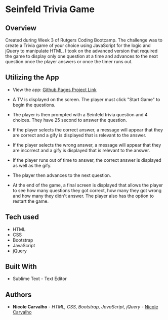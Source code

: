 # Seinfeld Trivia Game

## Overview

Created during Week 3 of Rutgers Coding Bootcamp. The challenge was to create a Trivia game of your choice using JavaScript for the logic and jQuery to manipulate HTML. I took on the advanced version that required the game to display only one question at a time and advances to the next question once the player answers or once the timer runs out. 

## Utilizing the App

* View the app: [Github Pages Project Link](https://nicolelcarvalho.github.io/TriviaGame/)

* A TV is displayed on the screen. The player must click "Start Game" to begin the questions.
* The player is then prompted with a Seinfeld trivia question and 4 choices. They have 25 second to answer the question. 
* If the player selects the correct answer, a message will appear that they are correct and a gify is displayed that is relevant to the answer. 
* If the player selects the wrong answer, a message will appear that they are incorrect and a gify is displayed that is relevant to the answer. 
* If the player runs out of time to answer, the correct answer is displayed as well as the gify. 
* The player then advances to the next question. 
* At the end of the game, a final screen is displayed that allows the player to see how many questions they got correct, how many they got wrong and how many they didn't answer. The player also has the option to restart the game.

## Tech used
- HTML
- CSS
- Bootstrap
- JavaScript
- jQuery

## Built With

* Sublime Text - Text Editor

## Authors

* **Nicole Carvalho** - *HTML, CSS, Bootstrap, JavaScript, jQuery* - [Nicole Carvalho](https://github.com/nicolelcarvalho)